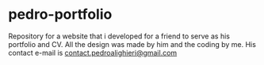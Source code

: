 # pedro-portfolio
Repository for a website that i developed for a friend to serve as his portfolio and CV. All the design was made by him and the coding by me. His contact e-mail is contact.pedroalighieri@gmail.com
